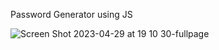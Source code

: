 Password Generator using JS

![Screen Shot 2023-04-29 at 19 10 30-fullpage](https://user-images.githubusercontent.com/101947194/235304524-6f52710f-6c41-4ba6-8817-29320d4bd86a.png)
